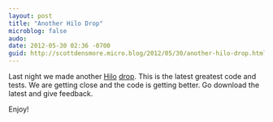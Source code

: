 ```yaml
---
layout: post
title: "Another Hilo Drop"
microblog: false
audo:
date: 2012-05-30 02:36 -0700
guid: http://scottdensmore.micro.blog/2012/05/30/another-hilo-drop.html
---
```


Last night we made another [Hilo](http://hilo.codeplex.com/) [drop](http://hilo.codeplex.com/SourceControl/list/changesets). This is the latest greatest code and tests. We are getting close and the code is getting better. Go download the latest and give feedback.

Enjoy!
